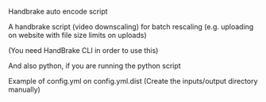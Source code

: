 Handbrake auto encode script


A handbrake script (video downscaling)
for batch rescaling (e.g. uploading on
website with file size limits on uploads)

(You need HandBrake CLI in order to use this)

And also python, if you are running the python script

Example of config.yml on config.yml.dist (Create the inputs/output directory manually)